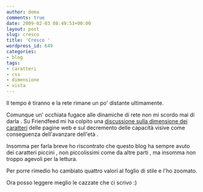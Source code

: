 ```yaml
---
author: dema
comments: true
date: 2009-02-03 08:49:53+00:00
layout: post
slug: cresco
title: 'Cresco '
wordpress_id: 649
categories:
- blog
tags:
- caratteri
- css
- dimensione
- vista
---
```


Il tempo è tiranno e la rete rimane un po' distante ultimamente.

Comunque un' occhiata fugace alle dinamiche di rete non mi scordo mai di darla . Su Friendfeed mi ha colpito una [discussione sulla dimensione dei caratteri](http://friendfeed.com/e/122835ca-6615-4870-aef5-dc5015aba902/continuo-a-usare-mela-per-aumentare-i-caratteri/) delle pagine web e sul decremento delle capacità visive come conseguenza dell'avanzare dell'età .

Insomma per farla breve ho riscontrato che questo blog ha sempre avuto dei caratteri piccini , non piccolissimi come da altre parti , ma insomma non troppo agevoli per la lettura.

Per porre rimedio ho cambiato quattro valori al foglio di stile e l'ho zoomato.

Ora posso leggere meglio le cazzate che ci scrivo :)

